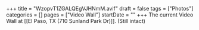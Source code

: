 +++
title = "WzopvT1ZGALQEgVJHNmM.avif"
draft = false
tags = ["Photos"]
categories = []
pages = ["Video Wall"]
startDate = ""
+++
The current Video Wall at [[El Paso, TX (710 Sunland Park Dr)]]. (Still intact)
